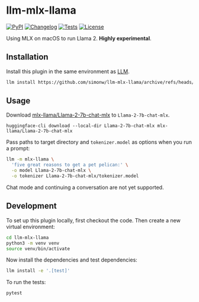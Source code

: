# llm-mlx-llama

[![PyPI](https://img.shields.io/pypi/v/llm-mlx-llama.svg)](https://pypi.org/project/llm-mlx-llama/)
[![Changelog](https://img.shields.io/github/v/release/simonw/llm-mlx-llama?include_prereleases&label=changelog)](https://github.com/simonw/llm-mlx-llama/releases)
[![Tests](https://github.com/simonw/llm-mlx-llama/workflows/Test/badge.svg)](https://github.com/simonw/llm-mlx-llama/actions?query=workflow%3ATest)
[![License](https://img.shields.io/badge/license-Apache%202.0-blue.svg)](https://github.com/simonw/llm-mlx-llama/blob/main/LICENSE)

Using MLX on macOS to run Llama 2. **Highly experimental**.

## Installation

Install this plugin in the same environment as [LLM](https://llm.datasette.io/).
```bash
llm install https://github.com/simonw/llm-mlx-llama/archive/refs/heads/main.zip
```
## Usage

Download [mlx-llama/Llama-2-7b-chat-mlx](https://huggingface.co/mlx-llama/Llama-2-7b-chat-mlx/tree/main) to `Llama-2-7b-chat-mlx`.

``` 
huggingface-cli download --local-dir Llama-2-7b-chat-mlx mlx-llama/Llama-2-7b-chat-mlx

```

Pass paths to target directory and `tokenizer.model` as options when you run a prompt:

```bash
llm -m mlx-llama \
  'five great reasons to get a pet pelican:' \
  -o model Llama-2-7b-chat-mlx \
  -o tokenizer Llama-2-7b-chat-mlx/tokenizer.model
```
Chat mode and continuing a conversation are not yet supported.

## Development

To set up this plugin locally, first checkout the code. Then create a new virtual environment:
```bash
cd llm-mlx-llama
python3 -m venv venv
source venv/bin/activate
```
Now install the dependencies and test dependencies:
```bash
llm install -e '.[test]'
```
To run the tests:
```bash
pytest
```

